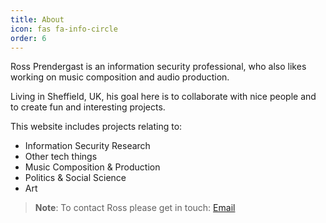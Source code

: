 ```yaml
---
title: About
icon: fas fa-info-circle
order: 6
---
```


Ross Prendergast is an information security professional, who also likes working on music composition and audio production. 

Living in Sheffield, UK, his goal here is to collaborate with nice people and to create fun and interesting projects.

This website includes projects relating to:

- Information Security Research 
- Other tech things
- Music Composition & Production
- Politics & Social Science
- Art

> **Note**: To contact Ross please get in touch: [Email](mailto:info@example.com "Email me")